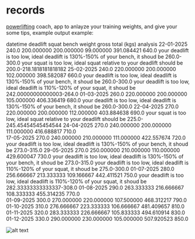# records

[powerlifting](https://finai.solutions/powerlifting) coach, app to anlayze your training weights, and give your some tips, example output example:

datetime 	deadlift 	squat 	bench 	weight 	gross 	total (kgs) 	analysis
22-01-2025 	240.0 	200.000000 	200.000000 	99.000000 	391.084421 	640.0 	your deadlift is too low, ideal deadlift is 130%-150% of your bench, it shoud be 260.0-300.0 your squat is too low, ideal squat relative to your deadlift should be 200.0-218.1818181818182
25-02-2025 	240.0 	220.000000 	200.000000 	102.000000 	398.582087 	660.0 	your deadlift is too low, ideal deadlift is 130%-150% of your bench, it shoud be 260.0-300.0 your deadlift is too low, ideal deadlift is 110%-120% of your squat, it shoud be 242.00000000000003-264.0
01-03-2025 	260.0 	220.000000 	200.000000 	105.000000 	406.336419 	680.0 	your deadlift is too low, ideal deadlift is 130%-150% of your bench, it shoud be 260.0-300.0
22-04-2025 	270.0 	220.000000 	200.000000 	112.000000 	403.884638 	690.0 	your squat is too low, ideal squat relative to your deadlift should be 225.0-245.45454545454544
24-04-2025 	270.0 	240.000000 	200.000000 	111.000000 	416.688817 	710.0 	
17-05-2025 	270.0 	240.000000 	210.000000 	111.000000 	422.557674 	720.0 	your deadlift is too low, ideal deadlift is 130%-150% of your bench, it shoud be 273.0-315.0
29-05-2025 	270.0 	250.000000 	210.000000 	110.000000 	429.600047 	730.0 	your deadlift is too low, ideal deadlift is 130%-150% of your bench, it shoud be 273.0-315.0 your deadlift is too low, ideal deadlift is 110%-120% of your squat, it shoud be 275.0-300.0
01-07-2025 	280.0 	256.666667 	213.333333 	109.166667 	442.411521 	750.0 	your deadlift is too low, ideal deadlift is 110%-120% of your squat, it shoud be 282.33333333333337-308.0
01-08-2025 	290.0 	263.333333 	216.666667 	108.333333 	455.314235 	770.0 	
01-09-2025 	300.0 	270.000000 	220.000000 	107.500000 	468.312217 	790.0 	
01-10-2025 	310.0 	276.666667 	223.333333 	106.666667 	481.409657 	810.0 	
01-11-2025 	320.0 	283.333333 	226.666667 	105.833333 	494.610914 	830.0 	
01-12-2025 	330.0 	290.000000 	230.000000 	105.000000 	507.920523 	850.0 	


![alt text](https://github.com/ertosns/powerlifting/blob/main/powerlifting.png?raw=true)
